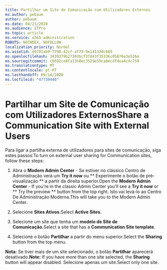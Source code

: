 ```yaml
---
title: Partilhar um Site de Comunicação com Utilizadores Externos
ms.author: pebaum
author: pebaum
ms.date: 04/21/2020
ms.audience: ITPro
ms.topic: article
ms.service: o365-administration
ROBOTS: NOINDEX, NOFOLLOW
localization_priority: Normal
ms.assetid: e0701ab9-7798-42cf-af73-9e14132dc669
ms.openlocfilehash: 3439379b27303bcf3fd43f35336c05876e3e526e
ms.sourcegitcommit: c6692ce0fa1358ec3529e59ca0ecdfdea4cdc759
ms.translationtype: MT
ms.contentlocale: pt-PT
ms.lasthandoff: 09/14/2020
ms.locfileid: "47739440"
---
```

# <a name="share-a-communication-site-with-external-users"></a><span data-ttu-id="c6b66-102">Partilhar um Site de Comunicação com Utilizadores Externos</span><span class="sxs-lookup"><span data-stu-id="c6b66-102">Share a Communication Site with External Users</span></span>

<span data-ttu-id="c6b66-103">Para ligar a partilha externa de utilizadores para sites de comunicação, siga estes passos:</span><span class="sxs-lookup"><span data-stu-id="c6b66-103">To turn on external user sharing for Communication sites, follow these steps:</span></span> 
  
1. <span data-ttu-id="c6b66-104">Abra o **Modern Admin Center** - Se estiver no clássico Centro de Administração verá um **Try it now** ou \*\* Experimente o botão de pré-visualização \*\* a partir da direita superior.</span><span class="sxs-lookup"><span data-stu-id="c6b66-104">Open the **Modern Admin Center** - If you're in the classic Admin Center you'll see a **Try it now** or \*\* Try the preview \*\* button from the top right.</span></span> <span data-ttu-id="c6b66-105">Isto vai levá-lo ao Centro De Administração Moderna.</span><span class="sxs-lookup"><span data-stu-id="c6b66-105">This will take you to the Modern Admin Center.</span></span> 
  
2. <span data-ttu-id="c6b66-106">Selecione **Sites Ativos.**</span><span class="sxs-lookup"><span data-stu-id="c6b66-106">Select **Active Sites.**</span></span>
  
3. <span data-ttu-id="c6b66-107">Selecione um site que tenha um **modelo de Site de Comunicação.**</span><span class="sxs-lookup"><span data-stu-id="c6b66-107">Select a site that has a **Communication Site template**.</span></span> 
  
4. <span data-ttu-id="c6b66-108">Selecione o botão **Partilhar** a partir do menu superior.</span><span class="sxs-lookup"><span data-stu-id="c6b66-108">Select the **Sharing** button from the top menu.</span></span> 
  
 <span data-ttu-id="c6b66-109">**Nota:** Se tiver mais de um site selecionado, o botão **Partilhar** aparecerá desativado.</span><span class="sxs-lookup"><span data-stu-id="c6b66-109">**Note:** If you have more than one site selected, the **Sharing** button will appear disabled.</span></span> <span data-ttu-id="c6b66-110">Selecione apenas um site.</span><span class="sxs-lookup"><span data-stu-id="c6b66-110">Select only one site.</span></span> 
  


